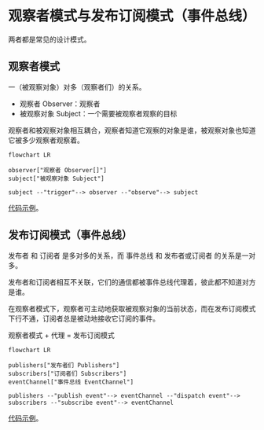 # 观察者模式与发布订阅模式（事件总线）

两者都是常见的设计模式。

## 观察者模式

一（被观察对象）对多（观察者们）的关系。

- 观察者 Observer：观察者
- 被观察对象 Subject：一个需要被观察者观察的目标

观察者和被观察对象相互耦合，观察者知道它观察的对象是谁，被观察对象也知道它被多少观察者观察着。

```mermaid
flowchart LR

observer["观察者 Observer[]"]
subject["被观察对象 Subject"]

subject --"trigger"--> observer --"observe"--> subject

```

[代码示例](./code/ObserverAndPubSub/ObserverMode.html)。

## 发布订阅模式（事件总线）

发布者 和 订阅者 是多对多的关系，而 事件总线 和 发布者或订阅者 的关系是一对多。

发布者和订阅者相互不关联，它们的通信都被事件总线代理着，彼此都不知道对方是谁。

在观察者模式下，观察者可主动地获取被观察对象的当前状态，而在发布订阅模式下行不通，订阅者总是被动地接收它订阅的事件。

观察者模式 + 代理 = 发布订阅模式

```mermaid
flowchart LR

publishers["发布者们 Publishers"]
subscribers["订阅者们 Subscribers"]
eventChannel["事件总线 EventChannel"]

publishers --"publish event"--> eventChannel --"dispatch event"--> subscribers --"subscribe event"--> eventChannel

```

[代码示例](./code/ObserverAndPubSub/PubSubMode.html)。
